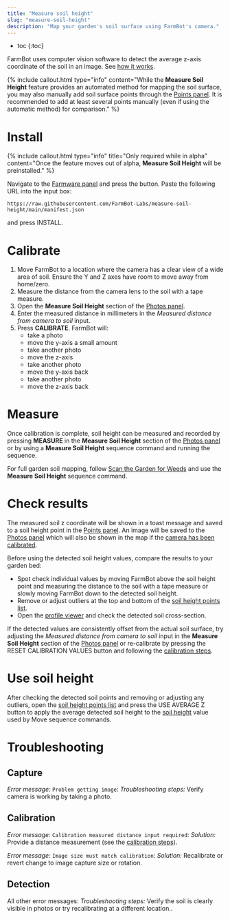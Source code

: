 ```yaml
---
title: "Measure soil height"
slug: "measure-soil-height"
description: "Map your garden's soil surface using FarmBot's camera."
---
```


* toc
{:toc}

FarmBot uses computer vision software to detect the average z-axis coordinate of the soil in an image. See [how it works](https://developer.farm.bot/docs/measure-soil-height).

{%
include callout.html
type="info"
content="While the **Measure Soil Height** feature provides an automated method for mapping the soil surface, you may also manually add soil surface points through the [Points panel](https://my.farm.bot/app/designer/points). It is recommended to add at least several points manually (even if using the automatic method) for comparison."
%}

# Install

{%
include callout.html
type="info"
title="Only required while in alpha"
content="Once the feature moves out of alpha, **Measure Soil Height** will be preinstalled."
%}

Navigate to the [Farmware panel](https://my.farm.bot/app/designer/farmware) and press the <span class="fb-button fb-gray"><i class='fa fa-plus'></i></span> button. Paste the following URL into the input box:

```
https://raw.githubusercontent.com/FarmBot-Labs/measure-soil-height/main/manifest.json
```

and press <span class="fb-button fb-green">INSTALL</span>.

# Calibrate
1. Move FarmBot to a location where the camera has a clear view of a wide area of soil.
Ensure the Y and Z axes have room to move away from home/zero.
3. Measure the distance from the camera lens to the soil with a tape measure.
4. Open the **Measure Soil Height** section of the [Photos panel](https://my.farm.bot/app/designer/photos).
5. Enter the measured distance in millimeters in the _Measured distance from camera to soil_ input.
6. Press **CALIBRATE**. FarmBot will:
    * take a photo
    * move the y-axis a small amount
    * take another photo
    * move the z-axis
    * take another photo
    * move the y-axis back
    * take another photo
    * move the z-axis back

# Measure
Once calibration is complete, soil height can be measured and recorded by pressing **MEASURE** in the **Measure Soil Height** section of the [Photos panel](https://my.farm.bot/app/designer/photos) or by using a **Measure Soil Height** sequence command and running the sequence.

For full garden soil mapping, follow [Scan the Garden for Weeds](../../FarmBot-Software/how-to-guides/scan-the-garden-for-weeds.md) and use the **Measure Soil Height** sequence command.

# Check results
The measured soil z coordinate will be shown in a toast message and saved to a soil height point in the [Points panel](https://my.farm.bot/app/designer/points). An image will be saved to the [Photos panel](https://my.farm.bot/app/designer/photos) which will also be shown in the map if the [camera has been calibrated](camera-calibration.md).

Before using the detected soil height values, compare the results to your garden bed:
 * Spot check individual values by moving FarmBot above the soil height point and measuring the distance to the soil with a tape measure or slowly moving FarmBot down to the detected soil height.
 * Remove or adjust outliers at the top and bottom of the [soil height points list](../points.md#soil-height-points).
 * Open the [profile viewer](../farm-designer.md#profile-viewer) and check the detected soil cross-section.

If the detected values are consistently offset from the actual soil surface, try adjusting the _Measured distance from camera to soil_ input in the **Measure Soil Height** section of the [Photos panel](https://my.farm.bot/app/designer/photos) or re-calibrate by pressing the <span class="fb-button fb-red">RESET CALIBRATION VALUES</span> button and following the [calibration steps](#calibrate).

# Use soil height

After checking the detected soil points and removing or adjusting any outliers, open the [soil height points list](../points.md#soil-height-points) and press the <span class="fb-button fb-blue">USE AVERAGE Z</span> button to apply the average detected soil height to the [soil height](../settings/axes.md#soil-height) value used by <span class="fb-step fb-move">Move</span> sequence commands.

# Troubleshooting

## Capture
_Error message:_ `Problem getting image`:
_Troubleshooting steps:_ Verify camera is working by taking a photo.

## Calibration
_Error message:_ `Calibration measured distance input required`:
_Solution:_ Provide a distance measurement (see the [calibration steps](#calibrate)).

_Error message:_ `Image size must match calibration`:
_Solution:_ Recalibrate or revert change to image capture size or rotation.

## Detection
All other error messages:
_Troubleshooting steps:_ Verify the soil is clearly visible in photos or try recalibrating at a different location..
